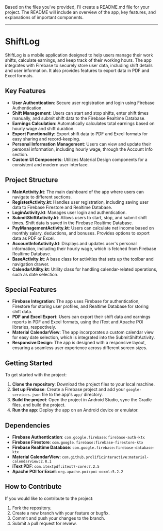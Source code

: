 Based on the files you've provided, I'll create a README.md file for your project. The README will include an overview of the app, key features, and explanations of important components.

---

# ShiftLog

ShiftLog is a mobile application designed to help users manage their work shifts, calculate earnings, and keep track of their working hours. The app integrates with Firebase to securely store user data, including shift details and user information. It also provides features to export data in PDF and Excel formats.

## Key Features

- **User Authentication**: Secure user registration and login using Firebase Authentication.
- **Shift Management**: Users can start and stop shifts, enter shift times manually, and submit shift data to the Firebase Realtime Database.
- **Earnings Calculation**: Automatically calculates total earnings based on hourly wage and shift duration.
- **Export Functionality**: Export shift data to PDF and Excel formats for easy sharing and record-keeping.
- **Personal Information Management**: Users can view and update their personal information, including hourly wage, through the Account Info section.
- **Custom UI Components**: Utilizes Material Design components for a consistent and modern user interface.

## Project Structure

- **MainActivity.kt**: The main dashboard of the app where users can navigate to different sections.
- **RegisterActivity.kt**: Handles user registration, including saving user data to Firebase Firestore and Realtime Database.
- **LoginActivity.kt**: Manages user login and authentication.
- **SubmitShiftActivity.kt**: Allows users to start, stop, and submit shift times. Shift data is saved in the Firebase Realtime Database.
- **PayManagementActivity.kt**: Users can calculate net income based on monthly salary, deductions, and bonuses. Provides options to export data as PDF or Excel.
- **AccountInfoActivity.kt**: Displays and updates user's personal information, including their hourly wage, which is fetched from Firebase Realtime Database.
- **BaseActivity.kt**: A base class for activities that sets up the toolbar and navigation drawer.
- **CalendarUtility.kt**: Utility class for handling calendar-related operations, such as date selection.

## Special Features

- **Firebase Integration**: The app uses Firebase for authentication, Firestore for storing user profiles, and Realtime Database for storing shift data.
- **PDF and Excel Export**: Users can export their shift data and earnings reports in PDF and Excel formats, using the iText and Apache POI libraries, respectively.
- **Material CalendarView**: The app incorporates a custom calendar view for easy date selection, which is integrated into the SubmitShiftActivity.
- **Responsive Design**: The app is designed with a responsive layout, ensuring a seamless user experience across different screen sizes.

## Getting Started

To get started with the project:

1. **Clone the repository**: Download the project files to your local machine.
2. **Set up Firebase**: Create a Firebase project and add your `google-services.json` file to the app's `app/` directory.
3. **Build the project**: Open the project in Android Studio, sync the Gradle files, and build the project.
4. **Run the app**: Deploy the app on an Android device or emulator.

## Dependencies

- **Firebase Authentication**: `com.google.firebase:firebase-auth-ktx`
- **Firebase Firestore**: `com.google.firebase:firebase-firestore-ktx`
- **Firebase Realtime Database**: `com.google.firebase:firebase-database-ktx`
- **Material CalendarView**: `com.github.prolificinteractive:material-calendarview:2.0.1`
- **iText PDF**: `com.itextpdf:itext7-core:7.2.5`
- **Apache POI for Excel**: `org.apache.poi:poi-ooxml:5.2.2`

## How to Contribute

If you would like to contribute to the project:

1. Fork the repository.
2. Create a new branch with your feature or bugfix.
3. Commit and push your changes to the branch.
4. Submit a pull request for review.
